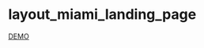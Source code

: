 # layout_miami_landing_page
[DEMO](https://scandal0us.github.io/layout_miami_landing_page/index.html)
